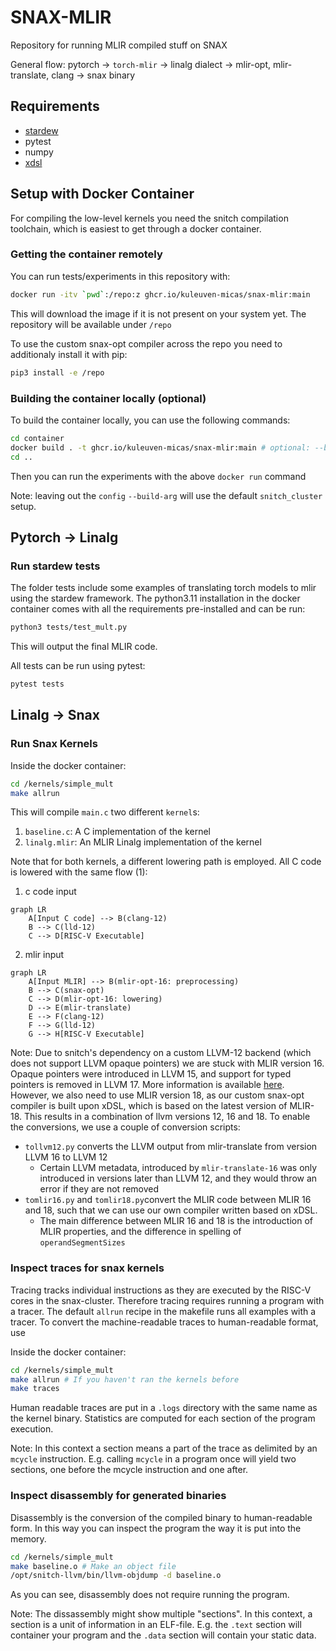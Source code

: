 # SNAX-MLIR

Repository for running MLIR compiled stuff on SNAX

General flow:
pytorch -> `torch-mlir` -> linalg dialect -> mlir-opt, mlir-translate, clang -> snax binary

## Requirements

* [stardew](https://github.com/Groverkss/stardew)
* pytest
* numpy
* [xdsl](https://github.com/xdslproject/xdsl)

## Setup with Docker Container

For compiling the low-level kernels you need the snitch compilation toolchain, 
which is easiest to get through a docker container.

### Getting the container remotely

You can run tests/experiments in this repository with:
```sh
docker run -itv `pwd`:/repo:z ghcr.io/kuleuven-micas/snax-mlir:main
```
This will download the image if it is not present on your system yet.
The repository will be available under `/repo`

To use the custom snax-opt compiler across the repo you need to additionaly install it with pip:

```sh
pip3 install -e /repo
```

### Building the container locally (optional)

To build the container locally, you can use the following commands:
```sh
cd container
docker build . -t ghcr.io/kuleuven-micas/snax-mlir:main # optional: --build-arg config=path_to_your_hjson_file.hjson
cd ..
```
Then you can run the experiments with the above `docker run` command

Note: leaving out the `config` `--build-arg` will use the default `snitch_cluster` setup.

## Pytorch -> Linalg

### Run stardew tests

The folder tests include some examples of translating torch models to mlir using the stardew framework.
The python3.11 installation in the docker container comes with all the requirements pre-installed and can be run:

```sh
python3 tests/test_mult.py
```
This will output the final MLIR code.


All tests can be run using pytest:
```sh
pytest tests
```


## Linalg -> Snax

### Run Snax Kernels

Inside the docker container:
```sh
cd /kernels/simple_mult
make allrun
```
This will compile `main.c` two different `kernel`s:

1. `baseline.c`: A C implementation of the kernel
2. `linalg.mlir`: An MLIR Linalg implementation of the kernel

Note that for both kernels, a different lowering path is employed.
All C code is lowered with the same flow (1):

1. c code input
```mermaid
graph LR
    A[Input C code] --> B(clang-12)
    B --> C(lld-12)
    C --> D[RISC-V Executable]
```
2. mlir input
```mermaid
graph LR
    A[Input MLIR] --> B(mlir-opt-16: preprocessing)
    B --> C(snax-opt)
    C --> D(mlir-opt-16: lowering)
    D --> E(mlir-translate)
    E --> F(clang-12)
    F --> G(lld-12)
    G --> H[RISC-V Executable]
```

Note: Due to snitch's dependency on a custom LLVM-12 backend (which does not support LLVM opaque pointers) we are stuck with MLIR version 16.
Opaque pointers were introduced in LLVM 15, and support for typed pointers is removed in LLVM 17. 
More information is available [here](https://llvm.org/docs/OpaquePointers.html).
However, we also need to use MLIR version 18, as our custom snax-opt compiler is built upon xDSL, which is based on the latest version of MLIR-18. This results in a combination of llvm versions 12, 16 and 18.
To enable the conversions, we use a couple of conversion scripts:

* `tollvm12.py` converts the LLVM output from mlir-translate from version LLVM 16 to LLVM 12
    * Certain LLVM metadata, introduced by `mlir-translate-16` was only introduced in versions later than LLVM 12, and they would throw an error if they are not removed
* `tomlir16.py` and `tomlir18.py`convert the MLIR code between MLIR 16 and 18, such that we can use our own compiler written based on xDSL.
    * The main difference between MLIR 16 and 18 is the introduction of MLIR properties, and the difference in spelling of `operandSegmentSizes`

### Inspect traces for snax kernels

Tracing tracks individual instructions as they are executed by the RISC-V cores in the snax-cluster.
Therefore tracing requires running a program with a tracer.
The default `allrun` recipe in the makefile runs all examples with a tracer.
To convert the machine-readable traces to human-readable format, use

Inside the docker container:
```sh
cd /kernels/simple_mult
make allrun # If you haven't ran the kernels before
make traces
```
Human readable traces are put in a `.logs` directory with the same name as the kernel binary.
Statistics are computed for each section of the program execution.

Note: In this context a section means a part of the trace as delimited by an `mcycle` instruction.
E.g. calling `mcycle` in a program once will yield two sections, one before the mcycle instruction and one after.

### Inspect disassembly for generated binaries

Disassembly is the conversion of the compiled binary to human-readable form.
In this way you can inspect the program the way it is put into the memory.
```sh
cd /kernels/simple_mult
make baseline.o # Make an object file
/opt/snitch-llvm/bin/llvm-objdump -d baseline.o
```
As you can see, disassembly does not require running the program.

Note: The dissassembly might show multiple "sections". In this context, a section is a unit of information in an ELF-file.
E.g. the `.text` section will container your program and the `.data` section will contain your static data.

